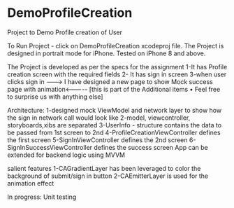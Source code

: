 # DemoProfileCreation
Project to Demo Profile creation of User 

To Run Project - click on DemoProfileCreation xcodeproj file.
The Project is designed in portrait mode for iPhone. Tested on iPhone 8 and above.

The Project is developed as per the specs for the assignment 
1-It has Profile creation screen with the required fields
2- It has sign in screen 
3-when user clicks sign in ---> I have designed a new page  to show Mock success page with animation<-----
[this is part of the Additional items • Feel free to surprise us with anything else]

Architecture:
1-designed mock ViewModel and network layer to show how the sign in network call would look like
2-model, viewcontroller, storyboards,xibs are separated
3-UserInfo - structure contains the data to be passed from 1st screen to 2nd
4-ProfileCreationViewController defines the first screen
5-SignInViewController defines the 2nd screen
6-SignInSuccessViewController defines the success screen
App can be extended for backend logic using MVVM 


salient features
1-CAGradientLayer has been leveraged to color the background of submit/sign in button
2-CAEmitterLayer is used for the animation effect


In progress:
Unit testing 

